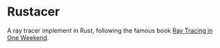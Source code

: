 # Rustacer

A ray tracer implement in Rust, following the famous book [Ray Tracing in One Weekend](https://raytracing.github.io/books/RayTracingInOneWeekend.html).